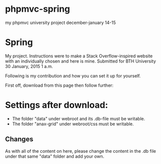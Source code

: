 # phpmvc-spring
my phpmvc university project december-january 14-15

Spring
=========

My project. Instructions were to make a Stack Overflow-inspired website with an individually chosen and here is mine. Submitted for BTH University 30 January, 2015 1 a.m.

Following is my contribution and how you can set it up for yourself. 

First off, download from this page then follow further:

Settings after download:
=========

* The folder "data" under webroot and its .db-file must be writable. 
* The folder "anax-grid" under webroot/css must be writable. 

Changes
---------
As with all of the content on here, please change the content in the .db file under that same "data" folder and add your own.

